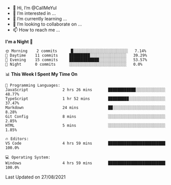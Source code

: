 - 👋 Hi, I’m @CallMeYul
- 👀 I’m interested in ...
- 🌱 I’m currently learning ...
- 💞️ I’m looking to collaborate on ...
- 📫 How to reach me ...

<!---
CallMeYul/CallMeYul is a ✨ special ✨ repository because its `README.md` (this file) appears on your GitHub profile.
You can click the Preview link to take a look at your changes.
--->

<!--START_SECTION:waka-->
**I'm a Night 🦉** 

```text
🌞 Morning    2 commits      █░░░░░░░░░░░░░░░░░░░░░░░░   7.14% 
🌆 Daytime    11 commits     █████████░░░░░░░░░░░░░░░░   39.29% 
🌃 Evening    15 commits     █████████████░░░░░░░░░░░░   53.57% 
🌙 Night      0 commits      ░░░░░░░░░░░░░░░░░░░░░░░░░   0.0%

```


📊 **This Week I Spent My Time On** 

```text
💬 Programming Languages: 
JavaScript               2 hrs 26 mins       ████████████░░░░░░░░░░░░░   48.77% 
TypeScript               1 hr 52 mins        █████████░░░░░░░░░░░░░░░░   37.47% 
Markdown                 24 mins             ██░░░░░░░░░░░░░░░░░░░░░░░   8.28% 
Git Config               8 mins              ░░░░░░░░░░░░░░░░░░░░░░░░░   2.85% 
HTML                     5 mins              ░░░░░░░░░░░░░░░░░░░░░░░░░   1.85%

🔥 Editors: 
VS Code                  4 hrs 59 mins       █████████████████████████   100.0%

💻 Operating System: 
Windows                  4 hrs 59 mins       █████████████████████████   100.0%

```


 Last Updated on 27/08/2021
<!--END_SECTION:waka-->

